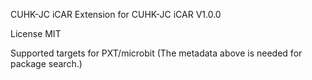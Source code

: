 CUHK-JC iCAR
Extension for CUHK-JC iCAR V1.0.0

License
MIT

Supported targets
for PXT/microbit (The metadata above is needed for package search.)